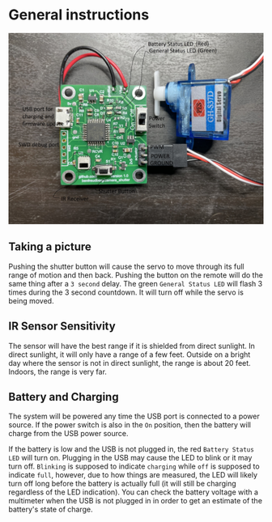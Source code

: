 # General instructions
![img](./imgs/IMG_E0556.JPG)

## Taking a picture
Pushing the shutter button will cause the servo to move through its full range of motion and then back. Pushing the button on the remote will do the same thing after a `3 second` delay. The green `General Status LED` will flash 3 times during the 3 second countdown. It will turn off while the servo is being moved.

## IR Sensor Sensitivity
The sensor will have the best range if it is shielded from direct sunlight. In direct sunlight, it will only have a range of a few feet. Outside on a bright day where the sensor is not in direct sunlight, the range is about 20 feet. Indoors, the range is very far.

## Battery and Charging
The system will be powered any time the USB port is connected to a power source. If the power switch is also in the `On` position, then the battery will charge from the USB power source.

If the battery is low and the USB is not plugged in, the red `Battery Status LED` will turn on. Plugging in the USB may cause the LED to blink or it may turn off. `Blinking` is supposed to indicate `charging` while `off` is supposed to indicate `full`, however, due to how things are measured, the LED will likely turn off long before the battery is actually full (it will still be charging regardless of the LED indication). You can check the battery voltage with a multimeter when the USB is not plugged in in order to get an estimate of the battery's state of charge.

